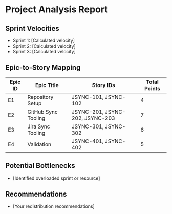 # Project Analysis Report

## Sprint Velocities
- Sprint 1: [Calculated velocity]
- Sprint 2: [Calculated velocity]
- Sprint 3: [Calculated velocity]

## Epic-to-Story Mapping
| Epic ID | Epic Title          | Story IDs                 | Total Points |
|---------|---------------------|---------------------------|--------------|
| E1      | Repository Setup    | JSYNC-101, JSYNC-102      | 4            |
| E2      | GitHub Sync Tooling | JSYNC-201, JSYNC-202, JSYNC-203 | 7  |
| E3      | Jira Sync Tooling   | JSYNC-301, JSYNC-302      | 6            |
| E4      | Validation          | JSYNC-401, JSYNC-402      | 5            |

## Potential Bottlenecks
- [Identified overloaded sprint or resource]

## Recommendations
- [Your redistribution recommendations]
